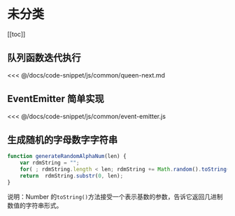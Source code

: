 # 未分类

[[toc]]

## 队列函数迭代执行

<<< @/docs/code-snippet/js/common/queen-next.md

## EventEmitter 简单实现

<<< @/docs/code-snippet/js/common/event-emitter.js

## 生成随机的字母数字字符串

```js
function generateRandomAlphaNum(len) {
    var rdmString = "";
    for( ; rdmString.length < len; rdmString += Math.random().toString(36).substr(2))
    return  rdmString.substr(0, len);
}
```

说明：Number 的`toString()`方法接受一个表示基数的参数，告诉它返回几进制数值的字符串形式。
